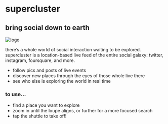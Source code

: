 # supercluster
## bring social down to earth

![logo](http://i.imgur.com/UgNQ9Ij.png)

there’s a whole world of social interaction waiting to be explored. supercluster is a location-based live feed of the entire social galaxy: twitter, instagram, foursquare, and more.

- follow pics and posts of live events
- discover new places through the eyes of those whole live there
- see who else is exploring the world in real time

### to use...

- find a place you want to explore
- zoom in until the loupe aligns, or further for a more focused search
- tap the shuttle to take off!